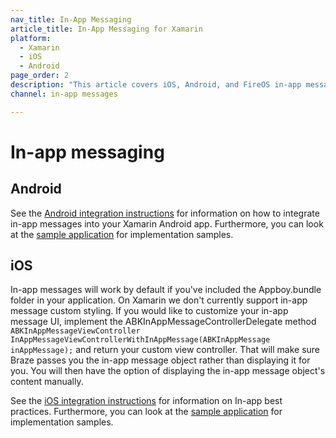 ```yaml
---
nav_title: In-App Messaging
article_title: In-App Messaging for Xamarin
platform: 
  - Xamarin
  - iOS
  - Android
page_order: 2
description: "This article covers iOS, Android, and FireOS in-app messaging for the Xamarin platform."
channel: in-app messages

---
```


# In-app messaging

## Android
See the [Android integration instructions][11] for information on how to integrate in-app messages into your Xamarin Android app.  Furthermore, you can look at the [sample application][12] for implementation samples.

## iOS

In-app messages will work by default if you've included the Appboy.bundle folder in your application. On Xamarin we don't currently support in-app message custom styling. If you would like to customize your in-app message UI, implement the ABKInAppMessageControllerDelegate method `ABKInAppMessageViewController InAppMessageViewControllerWithInAppMessage(ABKInAppMessage inAppMessage);` and return your custom view controller. That will make sure Braze passes you the in-app message object rather than displaying it for you. You will then have the option of displaying the in-app message object's content manually.

See the [iOS integration instructions][1] for information on In-app best practices. Furthermore, you can look at the [sample application][2] for implementation samples.

[1]: {{site.baseurl}}/developer_guide/platform_integration_guides/ios/in-app_messaging/#in-app-messaging
[2]: https://github.com/Appboy/appboy-xamarin-bindings/tree/master/appboy-component/samples
[11]: {{site.baseurl}}/developer_guide/platform_integration_guides/android/in-app_messaging/overview/
[12]: https://github.com/Appboy/appboy-xamarin-bindings/tree/master/appboy-component/samples
